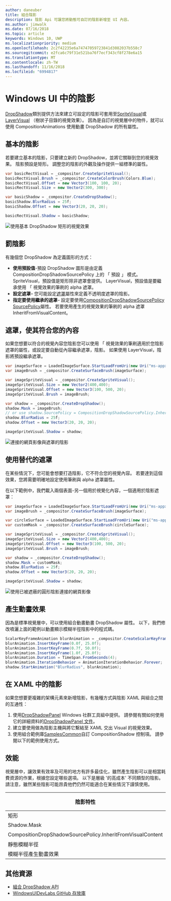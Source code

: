 ```yaml
---
author: daneuber
title: 組合陰影
description: 陰影 Api 可讓您將動態可自訂的陰影新增至 UI 內容。
ms.author: jimwalk
ms.date: 07/16/2018
ms.topic: article
keywords: Windows 10, UWP
ms.localizationpriority: medium
ms.openlocfilehash: 2c2f42235e6a74747059723841d3082037b558c7
ms.sourcegitcommit: e2fca6c79f31e521ba76f7ecf343cf8f278e6a15
ms.translationtype: MT
ms.contentlocale: zh-TW
ms.lasthandoff: 11/16/2018
ms.locfileid: "6994817"
---
```

# <a name="shadows-in-windows-ui"></a>Windows UI 中的陰影

[DropShadow](/uwp/api/Windows.UI.Composition.DropShadow)類別提供方法來建立可設定的陰影可套用至[SpriteVisual](/uwp/api/windows.ui.composition.spritevisual)或[LayerVisual](/uwp/api/windows.ui.composition.layervisual) （樹狀子目錄的視覺效果）。 因為是自訂的視覺層中的物件，就可以使用 CompositionAnimations 使用動畫 DropShadow 的所有屬性。

## <a name="basic-drop-shadow"></a>基本的陰影

若要建立基本的陰影，只要建立新的 DropShadow，並將它關聯到您的視覺效果。 陰影預設是矩形。 調整您的陰影的外觀及操作提供一組標準的屬性。

```cs
var basicRectVisual = _compositor.CreateSpriteVisual();
basicRectVisual.Brush = _compositor.CreateColorBrush(Colors.Blue);
basicRectVisual.Offset = new Vector3(100, 100, 20);
basicRectVisual.Size = new Vector2(300, 300);

var basicShadow = _compositor.CreateDropShadow();
basicShadow.BlurRadius = 25f;
basicShadow.Offset = new Vector3(20, 20, 20);

basicRectVisual.Shadow = basicShadow;
```

![使用基本 DropShadow 矩形的視覺效果](images/rectangular-dropshadow.png)

## <a name="shaping-the-shadow"></a>罰陰影

有幾個您 DropShadow 為定義圖形的方式：

- **使用預設值**-預設 DropShadow 圖形是由定義 CompositionDropShadowSourcePolicy 上的 「 預設 」 模式。 SpriteVisual，預設值是矩形除非遮罩會提供。 LayerVisual，預設值是要繼承使用 「 視覺效果的筆刷的 alpha 遮罩。
- **設定遮罩**– 您可能設定[遮罩](/uwp/api/windows.ui.composition.dropshadow.mask)屬性來定義不透明度遮罩的陰影。
- **指定要使用繼承的遮罩**– 設定要使用[CompositionDropShadowSourcePolicy](/uwp/api/windows.ui.composition.compositiondropshadowsourcepolicy) [SourcePolicy](/uwp/api/windows.ui.composition.dropshadow.sourcepolicy)屬性。 若要使用產生的視覺效果的筆刷的 alpha 遮罩 InheritFromVisualContent。

## <a name="masking-to-match-your-content"></a>遮罩，使其符合您的內容

如果您想要以符合的視覺內容您陰影您可以使用 「 視覺效果的筆刷適用於您陰影遮罩的屬性，或設定要自動從內容繼承遮罩，陰影。 如果使用 LayerVisual，陰影將預設繼承遮罩。

```cs
var imageSurface = LoadedImageSurface.StartLoadFromUri(new Uri("ms-appx:///Assets/myImage.png"));
var imageBrush = _compositor.CreateSurfaceBrush(imageSurface);

var imageSpriteVisual = _compositor.CreateSpriteVisual();
imageSpriteVisual.Size = new Vector2(400,400);
imageSpriteVisual.Offset = new Vector3(100, 500, 20);
imageSpriteVisual.Brush = imageBrush;

var shadow = _compositor.CreateDropShadow();
shadow.Mask = imageBrush;
// or use shadow.SourcePolicy = CompositionDropShadowSourcePolicy.InheritFromVisualContent;
shadow.BlurRadius = 25f;
shadow.Offset = new Vector3(20, 20, 20);

imageSpriteVisual.Shadow = shadow;
```

![連接的網頁影像與遮罩的陰影](images/ms-brand-web-dropshadow.png)

## <a name="using-an-alternative-mask"></a>使用替代的遮罩

在某些情況下，您可能會想要打造陰影，它不符合您的視覺內容。 若要達到這個效果，您將需要明確地設定使用筆刷與 alpha 遮罩屬性。

在以下範例中，我們載入兩個表面-另一個用於視覺化內容，一個適用於陰影遮罩：

```cs
var imageSurface = LoadedImageSurface.StartLoadFromUri(new Uri("ms-appx:///Assets/myImage.png"));
var imageBrush = _compositor.CreateSurfaceBrush(imageSurface);

var circleSurface = LoadedImageSurface.StartLoadFromUri(new Uri("ms-appx:///Assets/myCircleImage.png"));
var customMask = _compositor.CreateSurfaceBrush(circleSurface);

var imageSpriteVisual = _compositor.CreateSpriteVisual();
imageSpriteVisual.Size = new Vector2(400,400);
imageSpriteVisual.Offset = new Vector3(100, 500, 20);
imageSpriteVisual.Brush = imageBrush;

var shadow = _compositor.CreateDropShadow();
shadow.Mask = customMask;
shadow.BlurRadius = 25f;
shadow.Offset = new Vector3(20, 20, 20);

imageSpriteVisual.Shadow = shadow;
```

![使用已被遮蔽的圓形陰影連接的網頁影像](images/ms-brand-web-masked-dropshadow.png)

## <a name="animating"></a>產生動畫效果

因為是標準視覺層中，可以使用組合動畫動畫 DropShadow 屬性。 以下，我們修改噴灑上面的範例以動畫顯示模糊半徑陰影中的程式碼。

```cs
ScalarKeyFrameAnimation blurAnimation = _compositor.CreateScalarKeyFrameAnimation();
blurAnimation.InsertKeyFrame(0.0f, 25.0f);
blurAnimation.InsertKeyFrame(0.7f, 50.0f);
blurAnimation.InsertKeyFrame(1.0f, 25.0f);
blurAnimation.Duration = TimeSpan.FromSeconds(4);
blurAnimation.IterationBehavior = AnimationIterationBehavior.Forever;
shadow.StartAnimation("BlurRadius", blurAnimation);
```

## <a name="shadows-in-xaml"></a>在 XAML 中的陰影

如果您想要更複雜的架構元素來新增陰影，有幾種方式與陰影 XAML 與組合之間的互通性：

1. 使用[DropShadowPanel](https://github.com/Microsoft/UWPCommunityToolkit/blob/master/Microsoft.Toolkit.Uwp.UI.Controls/DropShadowPanel/DropShadowPanel.Properties.cs) Windows 社群工具組中提供。 請參閱有關如何使用它的詳細資料的[DropShadowPanel 文件](https://docs.microsoft.com/windows/uwpcommunitytoolkit/controls/DropShadowPanel)。
1. 建立要使用做為陰影主機與將它繫結至 XAML 交出 Visual 的視覺效果。
1. 使用組合範例庫[SamplesCommon](https://github.com/Microsoft/WindowsUIDevLabs/tree/master/SamplesCommon/SamplesCommon)自訂 CompositionShadow 控制項。 請參閱以下的範例使用方式。

## <a name="performance"></a>效能

視覺層中，讓效果有效率及可用的地方有許多最佳化，雖然產生陰影可以是相當耗費資源的作業，根據您設定哪些選項。 以下是層級 '的高成本' 不同類型的陰影。 請注意，雖然某些陰影可能昂貴他們仍然可能適合在某些情況下謹慎使用。

陰影特性| 費用
------------- | -------------
矩形    | 低
Shadow.Mask      | 高
CompositionDropShadowSourcePolicy.InheritFromVisualContent | 高
靜態模糊半徑 | 低
模糊半徑產生動畫效果 | 高

## <a name="additional-resources"></a>其他資源

- [組合 DropShadow API](/uwp/api/Windows.UI.Composition.DropShadow)
- [WindowsUIDevLabs GitHub 存放庫](https://github.com/Microsoft/WindowsUIDevLabs)